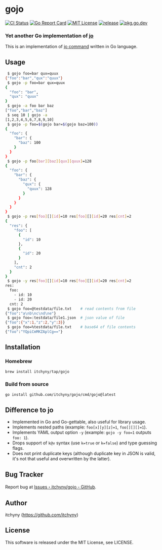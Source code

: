 # gojo
[![CI Status](https://github.com/itchyny/gojo/workflows/CI/badge.svg)](https://github.com/itchyny/gojo/actions)
[![Go Report Card](https://goreportcard.com/badge/github.com/itchyny/gojo)](https://goreportcard.com/report/github.com/itchyny/gojo)
[![MIT License](https://img.shields.io/badge/license-MIT-blue.svg)](https://github.com/itchyny/gojo/blob/main/LICENSE)
[![release](https://img.shields.io/github/release/itchyny/gojo/all.svg)](https://github.com/itchyny/gojo/releases)
[![pkg.go.dev](https://pkg.go.dev/badge/github.com/itchyny/gojo)](https://pkg.go.dev/github.com/itchyny/gojo)

### Yet another Go implementation of [jo](https://github.com/jpmens/jo)
This is an implementation of [jo command](https://github.com/jpmens/jo) written in Go language.

## Usage
```sh
 $ gojo foo=bar qux=quux
{"foo":"bar","qux":"quux"}
 $ gojo -p foo=bar qux=quux
{
  "foo": "bar",
  "qux": "quux"
}
 $ gojo -a foo bar baz
["foo","bar","baz"]
 $ seq 10 | gojo -a
[1,2,3,4,5,6,7,8,9,10]
 $ gojo -p foo=$(gojo bar=$(gojo baz=100))
{
  "foo": {
    "bar": {
      "baz": 100
    }
  }
}
 $ gojo -p foo[bar][baz][qux][quux]=128
{
  "foo": {
    "bar": {
      "baz": {
        "qux": {
          "quux": 128
        }
      }
    }
  }
}
 $ gojo -p res[foo][][id]=10 res[foo][][id]=20 res[cnt]=2
{
  "res": {
    "foo": [
      {
        "id": 10
      },
      {
        "id": 20
      }
    ],
    "cnt": 2
  }
}
 $ gojo -y res[foo][][id]=10 res[foo][][id]=20 res[cnt]=2
res:
  foo:
    - id: 10
    - id: 20
  cnt: 2
 $ gojo foo=@testdata/file.txt    # read contents from file
{"foo":"a\nb\nc\nd\ne"}
 $ gojo foo=:testdata/file1.json  # json value of file
{"foo":{"x":1,"z":2,"y":3}}
 $ gojo foo=%testdata/file.txt    # base64 of file contents
{"foo":"YQpiCmMKZAplCg=="}
```

## Installation
### Homebrew
```sh
brew install itchyny/tap/gojo
```

### Build from source
```bash
go install github.com/itchyny/gojo/cmd/gojo@latest
```

## Difference to jo
- Implemented in Go and Go-gettable, also useful for library usage.
- Implements nested paths (example: `foo[x][y][z]=1`, `foo[][][]=1`).
- Implements YAML output option `-y` (example: `gojo -y foo=1` outputs `foo: 1`).
- Drops support of `k@v` syntax (use `k=true` or `k=false`) and type guessing flags.
- Does not print duplicate keys (although duplicate key in JSON is valid, it's not that useful and overwritten by the latter).

## Bug Tracker
Report bug at [Issues・itchyny/gojo - GitHub](https://github.com/itchyny/gojo/issues).

## Author
itchyny (https://github.com/itchyny)

## License
This software is released under the MIT License, see LICENSE.
